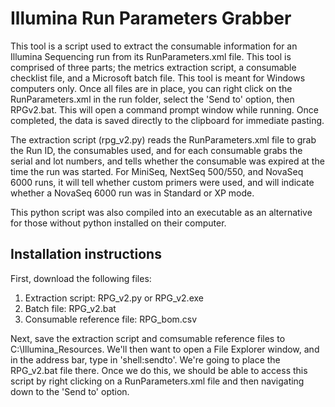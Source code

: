 # Illumina Run Parameters Grabber
This tool is a script used to extract the consumable information for an Illumina Sequencing run from its RunParameters.xml file. This tool is comprised of three parts; the metrics extraction script, a consumable checklist file, and a Microsoft batch file. This tool is meant for Windows computers only. Once all files are in place, you can right click on the RunParameters.xml in the run folder, select the 'Send to' option, then RPGv2.bat. This will open a command prompt window while running. Once completed, the data is saved directly to the clipboard for immediate pasting.

The extraction script (rpg_v2.py) reads the RunParameters.xml file to grab the Run ID, the consumables used, and for each consumable grabs the serial and lot numbers, and tells whether the consumable was expired at the time the run was started. For MiniSeq, NextSeq 500/550, and NovaSeq 6000 runs, it will tell whether custom primers were used, and will indicate whether a NovaSeq 6000 run was in Standard or XP mode.

This python script was also compiled into an executable as an alternative for those without python installed on their computer.

## Installation instructions
First, download the following files:
1. Extraction script: RPG_v2.py or RPG_v2.exe
2. Batch file: RPG_v2.bat
3. Consumable reference file: RPG_bom.csv

Next, save the extraction script and comsumable reference files to C:\Illumina_Resources. We'll then want to open a File Explorer window, and in the address bar, type in 'shell:sendto'. We're going to place the RPG_v2.bat file there. Once we do this, we should be able to access this script by right clicking on a RunParameters.xml file and then navigating down to the 'Send to' option.
